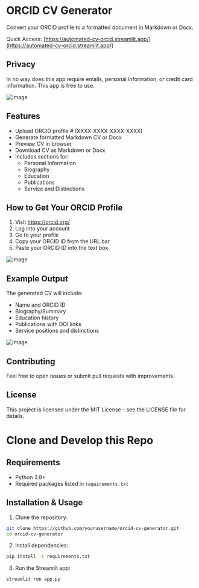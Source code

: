 # ORCID CV Generator

Convert your ORCID profile to a formatted document in Markdown or Docx.

Quick Access: [https://automated-cv-orcid.streamlit.app/](https://automated-cv-orcid.streamlit.app/)

## Privacy
In no way does this app require emails, personal information, or credit card information. This app is free to use. 

![image](https://github.com/user-attachments/assets/481aae71-5065-46d3-9195-cee4171b545a)


## Features

- Upload ORCID profile # (XXXX-XXXX-XXXX-XXXX)
- Generate formatted Markdown CV or Docx
- Preview CV in browser
- Download CV as Markdown or Docx
- Includes sections for:
  - Personal Information
  - Biography
  - Education
  - Publications
  - Service and Distinctions

## How to Get Your ORCID Profile

1. Visit https://orcid.org/
2. Log into your account
3. Go to your profile
4. Copy your ORCID ID from the URL bar
5. Paste your ORCID ID into the text box

![image](https://github.com/user-attachments/assets/71f7f826-a471-4195-a656-f225356b2e9f)


## Example Output

The generated CV will include:
- Name and ORCID ID
- Biography/Summary
- Education history
- Publications with DOI links
- Service positions and distinctions

![image](https://github.com/user-attachments/assets/8cd0a894-fab9-4cb9-a943-2c883aa8f82c)


## Contributing

Feel free to open issues or submit pull requests with improvements.

## License

This project is licensed under the MIT License - see the LICENSE file for details.

# Clone and Develop this Repo

## Requirements

- Python 3.8+
- Required packages listed in `requirements.txt`

## Installation & Usage

1. Clone the repository:
```bash
git clone https://github.com/yourusername/orcid-cv-generator.git
cd orcid-cv-generator
```

2. Install dependencies:
```bash
pip install -r requirements.txt
```

3. Run the Streamlit app:
```bash
streamlit run app.py
```

